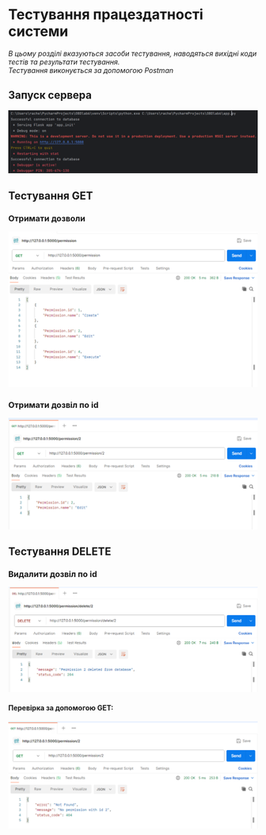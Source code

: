 # Тестування працездатності системи

*В цьому розділі вказуються засоби тестування, наводяться вихідні коди тестів та результати тестування.*  
*Тестування виконується за допомогою Postman*

## Запуск сервера

![](./photos/start.png)

## Тестування GET

### Отримати дозволи

![](./photos/get_all_permissions.png)

### Отримати дозвіл по id

![](./photos/get_permission_by_id.png)

## Тестування DELETE

### Видалити дозвіл по id

![](./photos/delete_permission_by_id.png)

#### Перевірка за допомогою GET:

![](./photos/check_permission.png)